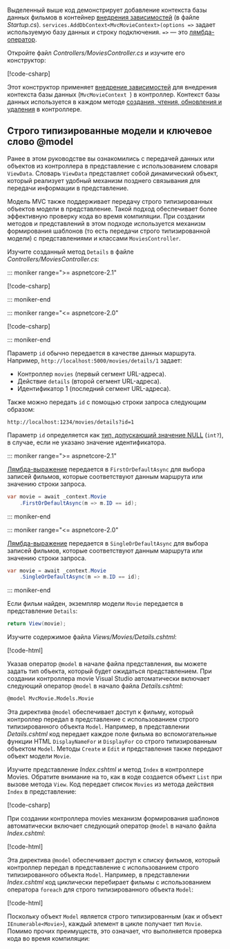 Выделенный выше код демонстрирует добавление контекста базы данных фильмов в контейнер [внедрения зависимостей](xref:fundamentals/dependency-injection) (в файле *Startup.cs*). `services.AddDbContext<MvcMovieContext>(options =>` задает используемую базу данных и строку подключения. `=>` — это [лямбда-оператор](/dotnet/articles/csharp/language-reference/operators/lambda-operator).

Откройте файл *Controllers/MoviesController.cs* и изучите его конструктор:

<!-- l.. Make copy of Movies controller because we comment out the initial index method and update it later  -->

[!code-csharp[](~/tutorials/first-mvc-app/start-mvc/sample/MvcMovie/Controllers/MC1.cs?name=snippet_1)] 

Этот конструктор применяет [внедрение зависимостей](xref:fundamentals/dependency-injection) для внедрения контекста базы данных (`MvcMovieContext `) в контроллер. Контекст базы данных используется в каждом методе [создания, чтения, обновления и удаления](https://wikipedia.org/wiki/Create,_read,_update_and_delete) в контроллере.

<a name="strongly-typed-models-keyword-label"></a>
<a name="strongly-typed-models-and-the--keyword"></a>

## <a name="strongly-typed-models-and-the-model-keyword"></a>Строго типизированные модели и ключевое слово @model

Ранее в этом руководстве вы ознакомились с передачей данных или объектов из контроллера в представление с использованием словаря `ViewData`. Словарь `ViewData` представляет собой динамический объект, который реализует удобный механизм позднего связывания для передачи информации в представление.

Модель MVC также поддерживает передачу строго типизированных объектов модели в представление. Такой подход обеспечивает более эффективную проверку кода во время компиляции. При создании методов и представлений в этом подходе используется механизм формирования шаблонов (то есть передачи строго типизированной модели) с представлениями и классами `MoviesController`.

Изучите созданный метод `Details` в файле *Controllers/MoviesController.cs*:

::: moniker range=">= aspnetcore-2.1"

[!code-csharp[](~/tutorials/first-mvc-app/start-mvc/sample/MvcMovie21/Controllers/MoviesController.cs?name=snippet_details)]

::: moniker-end

::: moniker range="<= aspnetcore-2.0"

[!code-csharp[](~/tutorials/first-mvc-app/start-mvc/sample/MvcMovie/Controllers/MoviesController.cs?name=snippet_details)]

::: moniker-end


Параметр `id` обычно передается в качестве данных маршрута. Например, `http://localhost:5000/movies/details/1` задает:

* Контроллер `movies` (первый сегмент URL-адреса).
* Действие `details` (второй сегмент URL-адреса).
* Идентификатор 1 (последний сегмент URL-адреса).

Также можно передать `id` с помощью строки запроса следующим образом:

`http://localhost:1234/movies/details?id=1`

Параметр `id` определяется как [тип, допускающий значение NULL](/dotnet/csharp/programming-guide/nullable-types/index) (`int?`), в случае, если не указано значение идентификатора.



::: moniker range=">= aspnetcore-2.1"

[Лямбда-выражение](/dotnet/articles/csharp/programming-guide/statements-expressions-operators/lambda-expressions) передается в `FirstOrDefaultAsync` для выбора записей фильмов, которые соответствуют данным маршрута или значению строки запроса.

```csharp
var movie = await _context.Movie
    .FirstOrDefaultAsync(m => m.ID == id);
```

::: moniker-end

::: moniker range="<= aspnetcore-2.0"

[Лямбда-выражение](/dotnet/articles/csharp/programming-guide/statements-expressions-operators/lambda-expressions) передается в `SingleOrDefaultAsync` для выбора записей фильмов, которые соответствуют данным маршрута или значению строки запроса.

```csharp
var movie = await _context.Movie
    .SingleOrDefaultAsync(m => m.ID == id);
```

::: moniker-end



Если фильм найден, экземпляр модели `Movie` передается в представление `Details`:

```csharp
return View(movie);
   ```

Изучите содержимое файла *Views/Movies/Details.cshtml*:

[!code-html[](~/tutorials/first-mvc-app/start-mvc/sample/MvcMovie/Views/Movies/DetailsOriginal.cshtml)]

Указав оператор `@model` в начале файла представления, вы можете задать тип объекта, который будет ожидаться представлением. При создании контроллера movie Visual Studio автоматически включает следующий оператор `@model` в начало файла *Details.cshtml*:

```HTML
@model MvcMovie.Models.Movie
   ```

Эта директива `@model` обеспечивает доступ к фильму, который контроллер передал в представление с использованием строго типизированного объекта `Model`. Например, в представлении *Details.cshtml* код передает каждое поле фильма во вспомогательные функции HTML `DisplayNameFor` и `DisplayFor` со строго типизированным объектом `Model`. Методы `Create` и `Edit` и представления также передают объект модели `Movie`.

Изучите представление *Index.cshtml* и метод `Index` в контроллере Movies. Обратите внимание на то, как в коде создается объект `List` при вызове метода `View`. Код передает список `Movies` из метода действия `Index` в представление:

[!code-csharp[](~/tutorials/first-mvc-app/start-mvc/sample/MvcMovie/Controllers/MC1.cs?name=snippet_index)]

При создании контроллера movies механизм формирования шаблонов автоматически включает следующий оператор `@model` в начало файла *Index.cshtml*:

<!-- Copy Index.cshtml to IndexOriginal.cshtml -->

[!code-html[](~/tutorials/first-mvc-app/start-mvc/sample/MvcMovie/Views/Movies/IndexOriginal.cshtml?range=1)]

Эта директива `@model` обеспечивает доступ к списку фильмов, который контроллер передал в представление с использованием строго типизированного объекта `Model`. Например, в представлении *Index.cshtml* код циклически перебирает фильмы с использованием оператора `foreach` для строго типизированного объекта `Model`:

[!code-html[](~/tutorials/first-mvc-app/start-mvc/sample/MvcMovie/Views/Movies/IndexOriginal.cshtml?highlight=1,31,34,37,40,43,46-48)]

Поскольку объект `Model` является строго типизированным (как и объект `IEnumerable<Movie>`), каждый элемент в цикле получает тип `Movie`. Помимо прочих преимуществ, это означает, что выполняется проверка кода во время компиляции:
